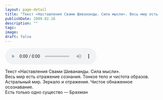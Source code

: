 ```yaml
---
layout: page-detail
title: "Текст «Наставления Свами Шивананды. Сила мысли». Весь мир есть отражение сознания"
publishDate: 2009.02.16
description: ""
tags:
image:
draft: false
---
```


<audio title="2009.02.16 - Текст «Наставления Свами Шивананды. Сила мысли». Весь мир есть отражение сознания.mp3" src="/upload/iblock/925/925da4cefb06f67f3e05946e67371e2a.mp3" controls=""></audio>

 Текст «Наставления Свами Шивананды. Сила мысли».  
 Весь мир есть отражение сознания. Тонкое тело и чистота образов.  
 Астральный мир. Зеркало и отражения. Чистое обнаженное осознавание.  
 Есть только одно существо — Брахман   

  
